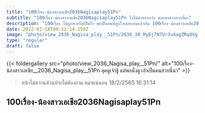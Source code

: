 ```yaml
---
title: "100เรื่อง-น้องสาวเอเชีย2036Nagisaplay51Pn"
subtitle: "100เรื่อง-น้องสาวเอเชีย2036Nagisaplay51Pn ใจไม่ดำหรอกจ่ะ ขอบตาต่างหากที่ดำ"
description: "100เรื่อง ไม่ถูกหวยไม่เป็นไร ขอเป็นคนที่ถูกใจเธอแทนแล้วกัน 100เรื่อง-น้องสาวเอเชีย2036Nagisaplay51Pn 18/2/2565 16:31:14"
date: 2022-02-18T09:31:14.159Z
image: "photo/view_2036_Nagisa_play__51Pn/2036_30_My6j7N7UrJu4agZRqdXg.jpg"
type: "regular"
draft: false
---
```


{{< foldergallery src="photo/view_2036_Nagisa_play__51Pn/" alt="100เรื่อง-น้องสาวเอเชีย__2036_Nagisa_play__51Pn ลุคดูเจ้าชู้ แต่พอนั่งดู เอ้าเป็นคนสวยนี่นา" >}}


> หน้าไม่หวานส่วนปากไม่ต้องถาม หมาแน่นอน 18/2/2565 16:31:14

## 100เรื่อง-น้องสาวเอเชีย2036Nagisaplay51Pn
